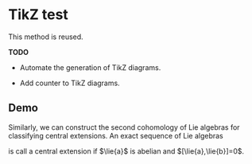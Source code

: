 # TikZ test

This method is reused.

**TODO**

* Automate the generation of TikZ diagrams.

* Add counter to TikZ diagrams.

## Demo

Similarly, we can construct the second cohomology of Lie algebras for classifying central extensions.
An exact sequence of Lie algebras
<center>
<script type="text/tikz">
\usepackage{tikz-cd}
\begin{document}
\begin{tikzcd}
    1 \arrow[r] & A \arrow[r, "\iota"] & B \arrow[r, "\pi"] & C \arrow[r] \arrow[l, "\sigma", bend left] & 1
\end{tikzcd}
\end{document}
</script>
</center>
is call a central extension if $\lie{a}$ is abelian and $[\lie{a},\lie{b}]=0$.
